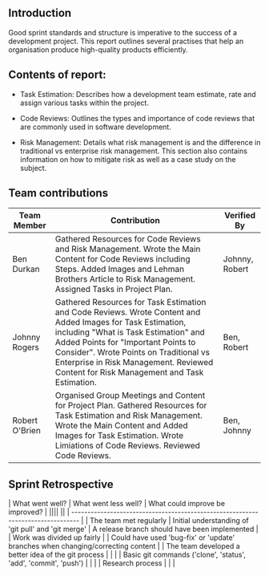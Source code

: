 ## Introduction
Good sprint standards and structure is imperative to the success of a development project. This report outlines several practises that help an organisation produce high-quality products efficiently.

## Contents of report: 

- Task Estimation: Describes how a development team estimate, rate and assign various tasks within the project.

- Code Reviews: Outlines the types and importance of code reviews that are commonly used in software development.

- Risk Management: Details what risk management is and the difference in traditional vs enterprise risk management. This section also contains information on how to mitigate risk as well as a case study on the subject.   

## Team contributions

| Team Member    | Contribution                                                                                                                                                                                                                                                                                                                  | Verified By    |
|----------------|-------------------------------------------------------------------------------------------------------------------------------------------------------------------------------------------------------------------------------------------------------------------------------------------------------------------------------|----------------|
| Ben Durkan     | Gathered Resources for Code Reviews and Risk Management. Wrote the Main Content for Code Reviews including Steps. Added Images and Lehman Brothers Article to Risk Management. Assigned Tasks in Project Plan.                                                                                                                | Johnny, Robert |
| Johnny Rogers  | Gathered Resources for Task Estimation and Code Reviews. Wrote Content and Added Images for Task Estimation, including "What is Task Estimation" and Added Points for "Important Points to Consider". Wrote Points on Traditional vs Enterprise in Risk Management. Reviewed Content for Risk Management and Task Estimation. | Ben, Robert    |
| Robert O'Brien | Organised Group Meetings and Content for Project Plan. Gathered Resources for Task Estimation and Risk Management. Wrote the Main Content and Added Images for Task Estimation. Wrote Limiations of Code Reviews. Reviewed Code Reviews.                                                                                      | Ben, Johnny    |


## Sprint Retrospective

| What went well?                                                   | What went less well?                                | What could improve be improved?                                                  |
||||
|| | -------------------------------------------------------------------------------- |
| The team met regularly                                            | Initial understanding of 'git pull' and 'git merge' | A release branch should have been implemented                                    |
| Work was divided up fairly                                        |                                                     | Could have used 'bug-fix' or 'update' branches when changing/correcting content  |
| The team developed a better idea of the git process               |                                                     |                                                                                  |
| Basic git commands ('clone', 'status', 'add', 'commit', 'push')   |                                                     |                                                                                  |
| Research process                                                  |                                                     |                                                                                  |

